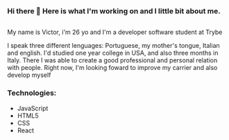 ### Hi there 👋 Here is what I'm working on and I little bit about me. 

<a><img align =rigth href = "https://www.google.com/url?sa=i&url=https%3A%2F%2Fbr.pinterest.com%2Fisahsouza18%2Frick-and-morty%2F&psig=AOvVaw3LxI5kB0CVBmaXkKGAVEVl&ust=1616794582516000&source=images&cd=vfe&ved=0CAIQjRxqFwoTCMCb4a2zzO8CFQAAAAAdAAAAABAD" width = 500px><a>
<p>My name is Victor, i'm 26 yo and I'm a developer software student at Trybe<p>
<p> I speak three different lenguages: Portuguese, my mother's tongue, Italian and english. I'd studied one year college in USA, and also three months in Italy. There I was able to create a good professional and personal relation with people. Right now, I'm looking foward to improve my carrier and also develop myself<p>
  
  ### Technologies:
  - JavaScript
  - HTML5
  - CSS
  - React
  <a><img align = left href="https://www.google.com/url?sa=i&url=https%3A%2F%2Fen.wikipedia.org%2Fwiki%2FHTML&psig=AOvVaw28LV5kUtw-_73uek70nqQv&ust=1616795143529000&source=images&cd=vfe&ved=0CAIQjRxqFwoTCOj6gra1zO8CFQAAAAAdAAAAABAD" ><a>
 <a><img align = left href = "https://www.google.com/url?sa=i&url=https%3A%2F%2Fcommons.wikimedia.org%2Fwiki%2FFile%3AUnofficial_JavaScript_logo_2.svg&psig=AOvVaw2e2fYA9Se-XUhoZYQ6oTU1&ust=1616795233818000&source=images&cd=vfe&ved=0CAIQjRxqFwoTCJismd-1zO8CFQAAAAAdAAAAABAD"><a>
<img align = left href = "https://www.google.com/url?sa=i&url=https%3A%2F%2Fwww.iconfinder.com%2Ficons%2F4202020%2Fcss3_html_logo_social_social_media_icon&psig=AOvVaw0pp9prMQ3Fd9A-I2Ih28Gw&ust=1616795285325000&source=images&cd=vfe&ved=0CAIQjRxqFwoTCKCStPm1zO8CFQAAAAAdAAAAABAO"><a>
